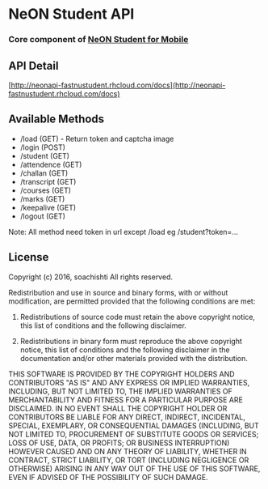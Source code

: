 ﻿# NeON Student API
### Core component of [NeON Student for Mobile](https://play.google.com/store/apps/details?id=com.neonstudentmobile)

## API Detail
[http://neonapi-fastnustudent.rhcloud.com/docs](http://neonapi-fastnustudent.rhcloud.com/docs)

## Available Methods
* /load         (GET) - Return token and captcha image
* /login        (POST)
* /student      (GET)
* /attendence   (GET)
* /challan      (GET)
* /transcript   (GET)
* /courses      (GET)
* /marks        (GET)
* /keepalive    (GET)
* /logout       (GET)

Note: All method need token in url except /load eg /student?token=...

## License
Copyright (c) 2016, soachishti
All rights reserved.

Redistribution and use in source and binary forms, with or without modification, are permitted provided that the following conditions are met:

1. Redistributions of source code must retain the above copyright notice, this list of conditions and the following disclaimer.

2. Redistributions in binary form must reproduce the above copyright notice, this list of conditions and the following disclaimer in the documentation and/or other materials provided with the distribution.

THIS SOFTWARE IS PROVIDED BY THE COPYRIGHT HOLDERS AND CONTRIBUTORS "AS IS" AND ANY EXPRESS OR IMPLIED WARRANTIES, INCLUDING, BUT NOT LIMITED TO, THE IMPLIED WARRANTIES OF MERCHANTABILITY AND FITNESS FOR A PARTICULAR PURPOSE ARE DISCLAIMED. IN NO EVENT SHALL THE COPYRIGHT HOLDER OR CONTRIBUTORS BE LIABLE FOR ANY DIRECT, INDIRECT, INCIDENTAL, SPECIAL, EXEMPLARY, OR CONSEQUENTIAL DAMAGES (INCLUDING, BUT NOT LIMITED TO, PROCUREMENT OF SUBSTITUTE GOODS OR SERVICES; LOSS OF USE, DATA, OR PROFITS; OR BUSINESS INTERRUPTION) HOWEVER CAUSED AND ON ANY THEORY OF LIABILITY, WHETHER IN CONTRACT, STRICT LIABILITY, OR TORT (INCLUDING NEGLIGENCE OR OTHERWISE) ARISING IN ANY WAY OUT OF THE USE OF THIS SOFTWARE, EVEN IF ADVISED OF THE POSSIBILITY OF SUCH DAMAGE.